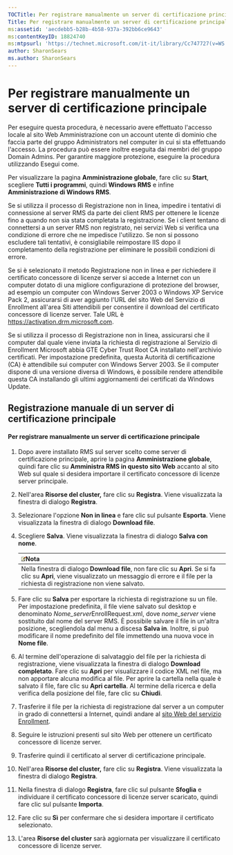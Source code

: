 ```yaml
---
TOCTitle: Per registrare manualmente un server di certificazione principale
Title: Per registrare manualmente un server di certificazione principale
ms:assetid: 'aecdebb5-b28b-4b58-937a-392bb6ce9643'
ms:contentKeyID: 18824740
ms:mtpsurl: 'https://technet.microsoft.com/it-it/library/Cc747727(v=WS.10)'
author: SharonSears
ms.author: SharonSears
---
```


Per registrare manualmente un server di certificazione principale
=================================================================

Per eseguire questa procedura, è necessario avere effettuato l'accesso locale al sito Web Amministrazione con un account utente di dominio che faccia parte del gruppo Administrators nel computer in cui si sta effettuando l'accesso. La procedura può essere inoltre eseguita dai membri del gruppo Domain Admins. Per garantire maggiore protezione, eseguire la procedura utilizzando Esegui come.

Per visualizzare la pagina **Amministrazione globale**, fare clic su **Start**, scegliere **Tutti i programmi**, quindi **Windows RMS** e infine **Amministrazione di Windows RMS**.

Se si utilizza il processo di Registrazione non in linea, impedire i tentativi di connessione al server RMS da parte dei client RMS per ottenere le licenze fino a quando non sia stata completata la registrazione. Se i client tentano di connettersi a un server RMS non registrato, nei servizi Web si verifica una condizione di errore che ne impedisce l'utilizzo. Se non si possono escludere tali tentativi, è consigliabile reimpostare IIS dopo il completamento della registrazione per eliminare le possibili condizioni di errore.

Se si è selezionato il metodo Registrazione non in linea e per richiedere il certificato concessore di licenze server si accede a Internet con un computer dotato di una migliore configurazione di protezione del browser, ad esempio un computer con Windows Server 2003 o Windows XP Service Pack 2, assicurarsi di aver aggiunto l'URL del sito Web del Servizio di Enrollment all'area Siti attendibili per consentire il download del certificato concessore di licenze server. Tale URL è https://activation.drm.microsoft.com.

Se si utilizza il processo di Registrazione non in linea, assicurarsi che il computer dal quale viene inviata la richiesta di registrazione al Servizio di Enrollment Microsoft abbia GTE Cyber Trust Root CA installato nell'archivio certificati. Per impostazione predefinita, questa Autorità di certificazione (CA) è attendibile sui computer con Windows Server 2003. Se il computer dispone di una versione diversa di Windows, è possibile rendere attendibile questa CA installando gli ultimi aggiornamenti dei certificati da Windows Update.

Registrazione manuale di un server di certificazione principale
---------------------------------------------------------------

#### Per registrare manualmente un server di certificazione principale

1.  Dopo avere installato RMS sul server scelto come server di certificazione principale, aprire la pagina **Amministrazione globale**, quindi fare clic su **Amministra RMS in questo sito Web** accanto al sito Web sul quale si desidera importare il certificato concessore di licenze server principale.

2.  Nell'area **Risorse del cluster,** fare clic su **Registra**. Viene visualizzata la finestra di dialogo **Registra**.

3.  Selezionare l'opzione **Non in linea** e fare clic sul pulsante **Esporta**. Viene visualizzata la finestra di dialogo **Download file**.

4.  Scegliere **Salva**. Viene visualizzata la finestra di dialogo **Salva con nome**.

    | ![](/security-updates/images/Cc747727.note(WS.10).gif)Nota                                                                                                                                       |
    |-------------------------------------------------------------------------------------------------------------------------------------------------------------------------------------------------------------|
    | Nella finestra di dialogo **Download file**, non fare clic su **Apri**. Se si fa clic su **Apri**, viene visualizzato un messaggio di errore e il file per la richiesta di registrazione non viene salvato. |

5.  Fare clic su **Salva** per esportare la richiesta di registrazione su un file. Per impostazione predefinita, il file viene salvato sul desktop e denominato *Nome\_server*EnrollRequest.xml, dove *nome\_server* viene sostituito dal nome del server RMS. È possibile salvare il file in un'altra posizione, scegliendola dal menu a discesa **Salva in**. Inoltre, si può modificare il nome predefinito del file immettendo una nuova voce in **Nome file**.

6.  Al termine dell'operazione di salvataggio del file per la richiesta di registrazione, viene visualizzata la finestra di dialogo **Download completato**. Fare clic su **Apri** per visualizzare il codice XML nel file, ma non apportare alcuna modifica al file. Per aprire la cartella nella quale è salvato il file, fare clic su **Apri cartella**. Al termine della ricerca e della verifica della posizione del file, fare clic su **Chiudi**.

7.  Trasferire il file per la richiesta di registrazione dal server a un computer in grado di connettersi a Internet, quindi andare al [sito Web del servizio Enrollment]().

8.  Seguire le istruzioni presenti sul sito Web per ottenere un certificato concessore di licenze server.

9.  Trasferire quindi il certificato al server di certificazione principale.

10. Nell'area **Risorse del cluster,** fare clic su **Registra**. Viene visualizzata la finestra di dialogo **Registra**.

11. Nella finestra di dialogo **Registra**, fare clic sul pulsante **Sfoglia** e individuare il certificato concessore di licenze server scaricato, quindi fare clic sul pulsante **Importa**.

12. Fare clic su **Sì** per confermare che si desidera importare il certificato selezionato.

13. L'area **Risorse del cluster** sarà aggiornata per visualizzare il certificato concessore di licenze server.
